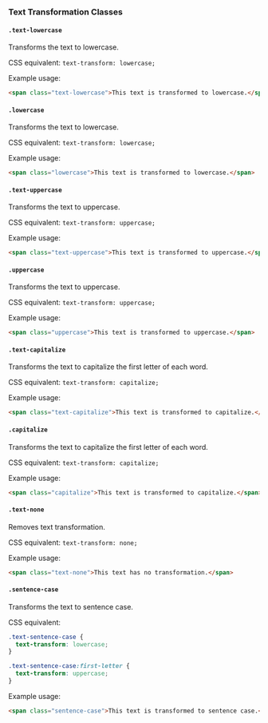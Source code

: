 ### Text Transformation Classes

#### `.text-lowercase`

Transforms the text to lowercase.

CSS equivalent: `text-transform: lowercase;`

Example usage:
```html
<span class="text-lowercase">This text is transformed to lowercase.</span>
```

#### `.lowercase`

Transforms the text to lowercase.

CSS equivalent: `text-transform: lowercase;`

Example usage:
```html
<span class="lowercase">This text is transformed to lowercase.</span>
```

#### `.text-uppercase`

Transforms the text to uppercase.

CSS equivalent: `text-transform: uppercase;`

Example usage:
```html
<span class="text-uppercase">This text is transformed to uppercase.</span>
```

#### `.uppercase`

Transforms the text to uppercase.

CSS equivalent: `text-transform: uppercase;`

Example usage:
```html
<span class="uppercase">This text is transformed to uppercase.</span>
```

#### `.text-capitalize`

Transforms the text to capitalize the first letter of each word.

CSS equivalent: `text-transform: capitalize;`

Example usage:
```html
<span class="text-capitalize">This text is transformed to capitalize.</span>
```

#### `.capitalize`

Transforms the text to capitalize the first letter of each word.

CSS equivalent: `text-transform: capitalize;`

Example usage:
```html
<span class="capitalize">This text is transformed to capitalize.</span>
```

#### `.text-none`

Removes text transformation.

CSS equivalent: `text-transform: none;`

Example usage:
```html
<span class="text-none">This text has no transformation.</span>
```


#### `.sentence-case`

Transforms the text to sentence case.

CSS equivalent:
```css
.text-sentence-case {
  text-transform: lowercase;
}

.text-sentence-case:first-letter {
  text-transform: uppercase;
}
```

Example usage:
```html
<span class="sentence-case">This text is transformed to sentence case.</span>
```

